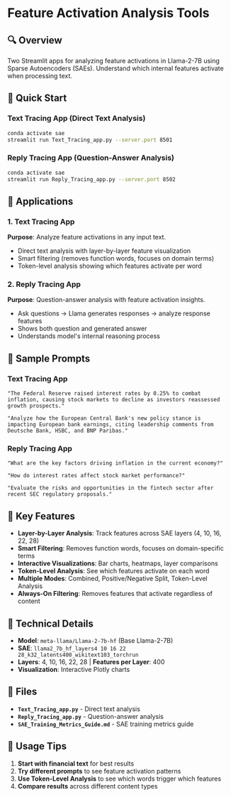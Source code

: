 # Feature Activation Analysis Tools

## 🔍 Overview
Two Streamlit apps for analyzing feature activations in Llama-2-7B using Sparse Autoencoders (SAEs). Understand which internal features activate when processing text.

## 🚀 Quick Start

### Text Tracing App (Direct Text Analysis)
```bash
conda activate sae
streamlit run Text_Tracing_app.py --server.port 8501
```

### Reply Tracing App (Question-Answer Analysis)
```bash
conda activate sae
streamlit run Reply_Tracing_app.py --server.port 8502
```

## 📱 Applications

### 1. Text Tracing App
**Purpose**: Analyze feature activations in any input text.
- Direct text analysis with layer-by-layer feature visualization
- Smart filtering (removes function words, focuses on domain terms)
- Token-level analysis showing which features activate per word

### 2. Reply Tracing App
**Purpose**: Question-answer analysis with feature activation insights.
- Ask questions → Llama generates responses → analyze response features
- Shows both question and generated answer
- Understands model's internal reasoning process

## 🎯 Sample Prompts

### Text Tracing App
```
"The Federal Reserve raised interest rates by 0.25% to combat inflation, causing stock markets to decline as investors reassessed growth prospects."

"Analyze how the European Central Bank's new policy stance is impacting European bank earnings, citing leadership comments from Deutsche Bank, HSBC, and BNP Paribas."
```

### Reply Tracing App
```
"What are the key factors driving inflation in the current economy?"

"How do interest rates affect stock market performance?"

"Evaluate the risks and opportunities in the fintech sector after recent SEC regulatory proposals."
```

## 🎯 Key Features

- **Layer-by-Layer Analysis**: Track features across SAE layers (4, 10, 16, 22, 28)
- **Smart Filtering**: Removes function words, focuses on domain-specific terms
- **Interactive Visualizations**: Bar charts, heatmaps, layer comparisons
- **Token-Level Analysis**: See which features activate on each word
- **Multiple Modes**: Combined, Positive/Negative Split, Token-Level Analysis
- **Always-On Filtering**: Removes features that activate regardless of content

## 🔧 Technical Details

- **Model**: `meta-llama/Llama-2-7b-hf` (Base Llama-2-7B)
- **SAE**: `llama2_7b_hf_layers4 10 16 22 28_k32_latents400_wikitext103_torchrun`
- **Layers**: 4, 10, 16, 22, 28 | **Features per Layer**: 400
- **Visualization**: Interactive Plotly charts

## 📁 Files

- **`Text_Tracing_app.py`** - Direct text analysis
- **`Reply_Tracing_app.py`** - Question-answer analysis
- **`SAE_Training_Metrics_Guide.md`** - SAE training metrics guide

## 🎯 Usage Tips

1. **Start with financial text** for best results
2. **Try different prompts** to see feature activation patterns
3. **Use Token-Level Analysis** to see which words trigger which features
4. **Compare results** across different content types
